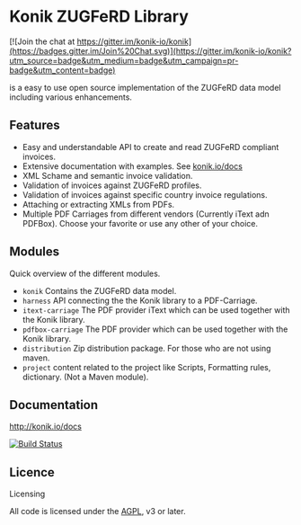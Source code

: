 # Konik ZUGFeRD Library

[![Join the chat at https://gitter.im/konik-io/konik](https://badges.gitter.im/Join%20Chat.svg)](https://gitter.im/konik-io/konik?utm_source=badge&utm_medium=badge&utm_campaign=pr-badge&utm_content=badge)

is a easy to use open source implementation of the ZUGFeRD data model including various enhancements. 

## Features 
 - Easy and understandable API to create and read ZUGFeRD compliant invoices.
 - Extensive documentation with examples. See [konik.io/docs](http://konik.io/docs)
 - XML Schame and semantic invoice validation.
 - Validation of invoices against ZUGFeRD profiles.
 - Validation of invoices against specific country invoice regulations.
 - Attaching or extracting XMLs from PDFs.
 - Multiple PDF Carriages from different vendors (Currently iText adn PDFBox). Choose your favorite or use any other of your choice.

## Modules 

Quick overview of the different modules.

 - ```konik``` Contains the ZUGFeRD data model. 
 - ```harness``` API connecting the the Konik library to a PDF-Carriage.
 - ```itext-carriage```	The PDF provider iText which can be used together with the Konik library.
 - ```pdfbox-carriage```	The PDF provider which can be used together with the Konik library.
 - ```distribution``` Zip distribution package. For those who are not using maven.
 - ```project``` content related to the project like Scripts, Formatting rules, dictionary.  (Not a Maven module). 

## Documentation  

http://konik.io/docs



[![Build Status](http://ci.konik.io/buildStatus/icon?job=konikproject/konik)](http://ci.konik.io/blue/pipelines/)

## Licence
Licensing

All code is licensed under the [AGPL](LICENCE.md), v3 or later.

